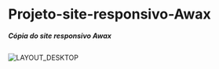 # Projeto-site-responsivo-Awax
<strong> <em>Cópia do site responsivo Awax </em> </strong>

<img src="https://camo.githubusercontent.com/782c38b1f8b8d07225952c175b66acf4cdabce6c9c41596aca6fadc0d0baaa1b/68747470733a2f2f696d672e736869656c64732e696f2f6769746875622f6c616e6775616765732f746f702f76696965696972616775692f4e4c57342d4d6f76654974" alt=""/>


![LAYOUT_DESKTOP](https://user-images.githubusercontent.com/70414436/109029213-60285400-76a1-11eb-9d2b-518eea734cd3.jpg)
